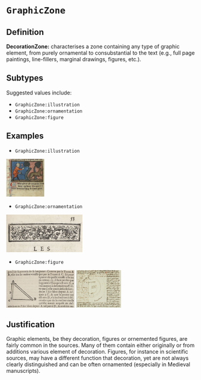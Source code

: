 # `GraphicZone`

## Definition

**DecorationZone:** characterises a zone containing any type of graphic element, from purely ornamental  to consubstantial to the text (e.g., full page paintings, line-fillers, marginal drawings, figures, etc.).

## Subtypes

Suggested values include:

* `GraphicZone:illustration`
* `GraphicZone:ornamentation`
* `GraphicZone:figure`

## Examples

* `GraphicZone:illustration`
<img src="btv1b84259980_f466.jpg" height="100px">

* `GraphicZone:ornamentation`

<img src="btv1b86070385_f65.jpg" height="100px">

* `GraphicZone:figure`

<img src="btv1b8601519p_f219.jpg" height="100px">
<img src="Latin_7295A__btv1b10027322j_23.jpeg" height="100px">

## Justification

Graphic elements, be they decoration, figures or ornemented figures, are fairly common in the sources. 
Many of them contain either originally or from additions various element of decoration.
Figures, for instance in scientific sources, may have a different function that decoration, yet are not always clearly distinguished and can be often ornamented (especially in Medieval manuscripts).

